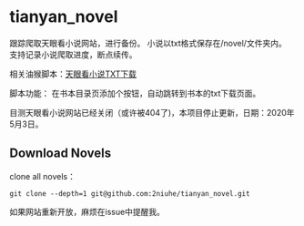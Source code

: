 # tianyan_novel
跟踪爬取天眼看小说网站，进行备份。
小说以txt格式保存在/novel/文件夹内。
支持记录小说爬取进度，断点续传。

相关油猴脚本：[天眼看小说TXT下载](https://greasyfork.org/zh-CN/scripts/400094-%E5%A4%A9%E7%9C%BC%E7%9C%8B%E5%B0%8F%E8%AF%B4%E4%B8%8B%E8%BD%BD%E6%8C%89%E9%92%AE)

脚本功能：
在书本目录页添加个按钮，自动跳转到书本的txt下载页面。

目测天眼看小说网站已经关闭（或许被404了)，本项目停止更新，日期：2020年5月3日。


## Download Novels
clone all novels：

```shell
git clone --depth=1 git@github.com:2niuhe/tianyan_novel.git
```



如果网站重新开放，麻烦在issue中提醒我。

